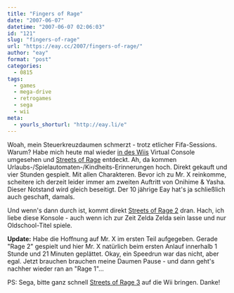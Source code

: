 ```yaml
---
title: "Fingers of Rage"
date: "2007-06-07"
datetime: "2007-06-07 02:06:03"
id: "121"
slug: "fingers-of-rage"
url: "https://eay.cc/2007/fingers-of-rage/"
author: "eay"
format: "post"
categories:
  - 0815
tags:
  - games
  - mega-drive
  - retrogames
  - sega
  - wii
meta:
  - yourls_shorturl: "http://eay.li/e"
---
```


Woah, mein Steuerkreuzdaumen schmerzt - trotz etlicher Fifa-Sessions. Warum? Habe mich heute mal wieder [in des Wiis](http://eay.cc/blog/2006/12/nintendo_wii_ro.shtml) Virtual Console umgesehen und [Streets of Rage](http://en.wikipedia.org/wiki/Streets_of_Rage) entdeckt. Ah, da kommen Urlaubs-/Spielautomaten-/Kindheits-Erinnerungen hoch. Direkt gekauft und vier Stunden gespielt. Mit allen Charakteren. Bevor ich zu Mr. X reinkomme, scheitere ich derzeit leider immer am zweiten Auftritt von Onihime & Yasha. Dieser Notstand wird gleich beseitigt. Der 10 jährige Eay hat's ja schließlich auch geschaft, damals.

Und wenn's dann durch ist, kommt direkt [Streets of Rage 2](http://en.wikipedia.org/wiki/Streets_of_Rage_2) dran. Hach, ich liebe diese Konsole - auch wenn ich zur Zeit Zelda Zelda sein lasse und nur Oldschool-Titel spiele.

**Update:** Habe die Hoffnung auf Mr. X im ersten Teil aufgegeben. Gerade "Rage 2" gespielt und hier Mr. X natürlich beim ersten Anlauf innerhalb 1 Stunde und 21 Minuten geplättet. Okay, ein Speedrun war das nicht, aber egal. Jetzt brauchen brauchen meine Daumen Pause - und dann geht's nachher wieder ran an "Rage 1"...

PS: Sega, bitte ganz schnell [Streets of Rage 3](http://en.wikipedia.org/wiki/Streets_of_Rage_3) auf die Wii bringen. Danke!
